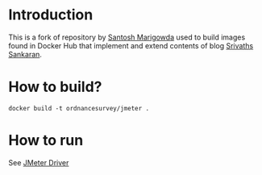
# Introduction
This is a fork of repository by [Santosh Marigowda](https://github.com/smarigowda) used to build images found in Docker Hub that implement and extend contents of blog [Srivaths Sankaran](http://srivaths.blogspot.co.uk/2014/08/distrubuted-jmeter-testing-using-docker.html).

# How to build?

```
docker build -t ordnancesurvey/jmeter .
```
# How to run
See [JMeter Driver](https://github.com/OrdnanceSurvey/jmeter-driver)

